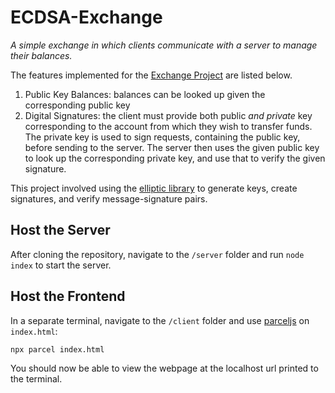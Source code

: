 # ECDSA-Exchange

*A simple exchange in which clients communicate with a server to manage their balances.*

The features implemented for the [Exchange Project](https://www.chainshot.com/md/exchange-project) are listed below.
1. Public Key Balances: balances can be looked up given the corresponding public key
2. Digital Signatures: the client must provide both public *and private* key corresponding to the account from which they wish to transfer funds. The private key is used to sign requests, containing the public key, before sending to the server. The server then uses the given public key to look up the corresponding private key, and use that to verify the given signature.

This project involved using the [elliptic library](https://www.npmjs.com/package/elliptic) to generate keys, create signatures, and verify message-signature pairs.

## Host the Server

After cloning the repository, navigate to the `/server` folder and run `node index` to start the server.

## Host the Frontend

In a separate terminal, navigate to the `/client` folder and use [parceljs](https://parceljs.org/) on `index.html`:
```
npx parcel index.html
```
You should now be able to view the webpage at the localhost url printed to the terminal.
